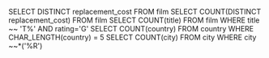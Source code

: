 SELECT DISTINCT replacement_cost FROM film
SELECT COUNT(DISTINCT replacement_cost) FROM film 
SELECT COUNT(title) FROM film WHERE title ~~ 'T%' AND rating='G'
SELECT COUNT(country) FROM country WHERE CHAR_LENGTH(country) = 5
SELECT COUNT(city) FROM city WHERE city ~~*('%R')

